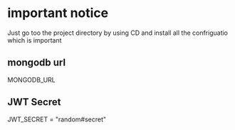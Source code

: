 # important notice
Just go too the project directory by using CD
and install all the confriguatio which is important
## mongodb url
MONGODB_URL
## JWT Secret
JWT_SECRET = "random#secret"
